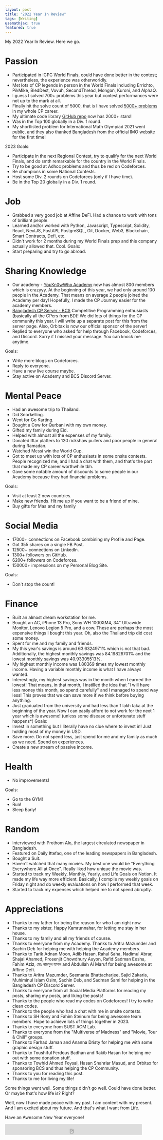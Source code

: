 ```yaml
---
layout: post
title: "2022 Year In Review"
tags: [Writing]
usemathjax: true
featured: true
---
```


My 2022 Year In Review. Here we go.

# Passion
- Participated in ICPC World Finals, could have done better in the contest; nevertheless, the experience was otherworldly.
- Met lots of CP legends in person in the World Finals including Errichto, PikMike, BledDest, Vovuh,  SecondThread, Mongon, Kuroni, and AlphaQ.
- I guess I solved 700+ problems this year but contest performances were not up to the mark at all.
- Finally hit the solve count of 5000, that is I have solved [5000+ problems](https://github.com/ShahjalalShohag/ProblemSolvingStats) in my whole CP career.
- My ultimate code library [GitHub repo](https://github.com/ShahjalalShohag/code-library) now has 2000+ stars!
- Was in the Top 100 globally in a Div. 1 round.
- My shortlisted problem for International Math Olympiad 2021 went public, and they also thanked Bangladesh from the official IMO website for the first time!

2023 Goals:
- Participate in the next Regional Contest, try to qualify for the next World Finals, and do smth remarkable for the country in the World Finals.
- Try to be good at Adhoc problems and thus be red on Codeforces.
- Be champions in some National Contests.
- Host some Div. 2 rounds on Codeforces (only if I have time).
- Be in the Top 20 globally in a Div. 1 round.

# Job
- Grabbed a very good job at Affine DeFi. Had a chance to work with tons of brilliant people.
- Learned and/or worked with Python, Javascript, Typescript, Solidity, React, NextJS, FastAPI, PostgreSQL, Git, Docker, Web3, Blockchain, Smart Contracts, Defi, etc.
- Didn't work for 2 months during my World Finals prep and this company actually allowed that. Cool.
Goals:
- Start preparing and try to go abroad.

# Sharing Knowledge
- Our academy - [YouKn0wWho Academy](https://academy.shahjalalshohag.com/) now has almost 800 members which is crazyyy. At the beginning of this year, we had only around 100 people in the Academy. That means on average 2 people joined the Academy per day! Hopefully, I made the CP Journey easier for the academy members.
- [Bangladesh CP Server - BCS](https://discord.gg/hDSMZATsrM) Competitive Programming enthusiasts (basically all the CPers from BD)! We did lots of things for the CP community this year. I will write up a separate post for this from the server page. Also, Orbitax is now our official sponsor of the server!
- Replied to everyone who asked for help through Facebook, Codeforces, and Discord. Sorry if I missed your message. You can knock me anytime.
  
Goals:
- Write more blogs on Codeforces.
- Reply to everyone.
- Have a new live course maybe.
- Stay active on Academy and BCS Discord Server.
  
# Mental Peace
- Had an awesome trip to Thailand.
- Did Snorkelling.
- Went for Go Karting.
- Bought a Cow for Qurbani with my own money.
- Gifted my family during Eid.
- Helped with almost all the expenses of my family.
- Donated Iftar platters to 120 rickshaw pullers and poor people in general during Ramadan. 
- Watched Messi win the World Cup.
- Got to meet up with lots of CP enthusiasts in some onsite contests. People recognized me, and I had a chat with them, and that's the part that made my CP career worthwhile tbh.
- Gave some notable amount of discounts to some people in our Academy because they had financial problems.
  
Goals:
- Visit at least 2 new countries.
- Make new friends. Hit me up if you want to be a friend of mine.
- Buy gifts for Maa and my family
  
# Social Media
- 17000+ connections on Facebook combining my Profile and Page.
- Got 355 shares on a single FB Post.
- 12500+ connections on LinkedIn.
- 1300+ followers on GitHub.
- 6200+ followers on Codeforces.
- 150000+ impressions on my Personal Blog Site.
  
Goals:
- Don't stop the count!
  
# Finance
- Built an almost dream workstation for me. 
- Bought an AC, iPhone 13 Pro, Sony WH 1000XM4, 34" Ultrawide Monitor, Lenovo Legion 5 Pro, and a cow. These are perhaps the most expensive things I bought this year. Oh, also the Thailand trip did cost some money.
- Spent for me and my family and friends.
- My this year's savings is around 63.6324971% which is not that bad. Additionally, the highest monthly savings was 84.19829701% and the lowest monthly savings was 40.93305513%.
- My highest monthly income was 1.80369 times my lowest monthly income. Having a variable monthly income is what I have always wanted.
- Interestingly, my highest savings was in the month when I earned the lowest! That means, in that month, I instilled the idea that "I will have less money this month, so spend carefully" and I managed to spend way less! This proves that we can save more if we think before buying anything.
- Just graduated from the university and had less than 1 lakh taka at the beginning of the year. Now I can easily afford to not work for the next 1 year which is awesome! (unless some disease or unfortunate stuff happens*)
Goals:
- Invest in something but I literally have no clue where to invest in! Just holding most of my money in USD.
- Save more. Do not spend less, just spend for me and my family as much as we need. Spend on experiences.
- Create a new stream of passive income.
  
# Health
- No improvements!
  
Goals:
- Go to the GYM!
- Run!
- Sleep Early!
  
# Random
- Interviewed with Prothom Alo, the largest circulated newspaper in Bangladesh.
- Featured on Daily Ittefaq, one of the leading newspapers in Bangladesh.
- Bought a Suit.
- Haven't watched that many movies. My best one would be "Everything Everywhere All at Once". Really liked how unique the movie was.
- Started to track my Weekly, Monthly, Yearly, and Life Goals on Notion. It made my life way more efficient. Basically, I compile my weekly goals on Friday night and do weekly evaluations on how I performed that week.
- Started to track my expenses which helped me to not spend abruptly.
  
# Appreciations
- Thanks to my father for being the reason for who I am right now.
- Thanks to my sister, Happy Kamrunnahar, for letting me stay in her house.
- Thanks to my family and all my friends of course.
- Thanks to everyone from my Academy. Thanks to Aritra Mazumder and Sachin Deb for helping me with helping the Academy members.
- Thanks to Tarik Adnan Moon, Adib Hasan, Rahul Saha, Nadimul Abrar, Shajal Ahamed, Prosenjit Chowdhury Auyon, Rafid Sadman Eesha, Fahim Aziz, মোঃ নাজমুল হাসান and Abdullah Al Maruf for being awesome at Affine Defi.
- Thanks to Aritra Mazumder, Seemanta Bhattacharjee, Sajid Zakaria, Muhiminul Islam Osim, Sachin Deb, and Sadman Sami for helping in the Bangladesh CP Discord Server.
- Thanks to everyone from all Social Media Platforms for reading my posts, sharing my posts, and liking the posts!
- Thanks to the people who read my codes on Codeforces! I try to write clean codes.
- Thanks to the people who had a chat with me in onsite contests.
- Thanks to SH Rony and Fahim Steinum for being awesome team members. Hope to achieve lots of things together in 2023.
- Thanks to everyone from SUST ACM Lab.
- Thanks to everyone from the "Multiverse of Madness" and "Movie, Tour & Chill" groups.
- Thanks to Farhad Jaman and Ananna Dristy for helping me with some graphic design stuff.
- Thanks to Toushiful Ferdous Badhan and Rakib Hasan for helping me out with some donation stuff.
- Thanks to Towhid Ahmed Foysal, Hasan Shahriar Masud, and Orbitax for sponsoring BCS and thus helping the CP Community.
- Thanks to you for reading this post.
- Thanks to me for living my life!
  
Some things went well. Some things didn't go well. Could have done better. Or maybe that's how life is? Right?

Well, now I have made peace with my past. I am content with my present. And I am excited about my future.
And that's what I want from Life.

Have an Awesome New Year everyone!

<iframe src="https://www.facebook.com/plugins/like.php?href=https%3A%2F%2Fshahjalalshohag.github.io%2Fnirvana%2F&width=450&layout=standard&action=like&size=small&share=true&height=35&appId" width="450" height="35" style="border:none;overflow:hidden" scrolling="no" frameborder="0" allowfullscreen="true" allow="autoplay; clipboard-write; encrypted-media; picture-in-picture; web-share"></iframe>

<div id="fb-root"></div>
<script async defer crossorigin="anonymous" src="https://connect.facebook.net/en_US/sdk.js#xfbml=1&version=v12.0" nonce="my6ulbt3"></script>

<div class="fb-comments" data-href="https://shahjalalshohag.github.io/year-review-2022/" data-width="" data-numposts="5"></div>
